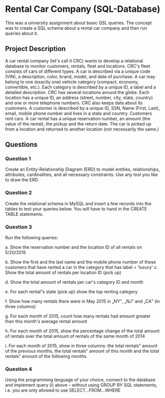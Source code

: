 # Rental Car Company (SQL-Database)
This was a university assignment about basic QSL queries. The concept was to create a SQL schema about a rental car company and then run queries about it.

## Project Description
A car rental company (let's call it CRC) wants to develop a relational database to monitor customers, rentals, fleet and locations.
CRC's fleet consists of cars of different types. A car is described via a unique code (VIN), a description, color, brand, model, and date of purchase. A car may belong to one (exactly one) vehicle category (compact, economy, convertible, etc.). Each category is described by a unique ID, a label and a detailed description. CRC has several locations around the globe. Each location has a unique ID, an address (street, number, city, state, country) and one or more telephone numbers. CRC also keeps data about its customers. A customer is described by a unique ID, SSN, Name (First, Last), email, mobile phone number and lives in a state and country. Customers rent cars. A car rental has a unique reservation number, an amount (the value of the rental), the pickup and the return date. The car is picked up from a location and returned to another location (not necessarily the same.)

## Questions

### Question 1
Create an Entity-Relationship Diagram (ERD) to model entities, relationships, attributes, cardinalities, and all necessary constraints. Use any tool you like to draw the ERD.

### Question 2
Create the relational schema in MySQL and insert a few records into the tables to test your queries below. You will have to hand in the CREATE TABLE statements.

### Question 3
Run the following queries:

a. Show the reservation number and the location ID of all rentals on 5/20/2015

b. Show the first and the last name and the mobile phone number of these customers that have rented a car in the category that has label = 'luxury'
c. Show the total amount of rentals per location ID (pick up)

d. Show the total amount of rentals per car's category ID and month

e. For each rental‟s state (pick up) show the top renting category

f. Show how many rentals there were in May 2015 in „NY‟, „NJ‟ and „CA‟ (in three columns)

g. For each month of 2015, count how many rentals had amount greater than this month's average rental amount

h. For each month of 2015, show the percentage change of the total amount of rentals over the total amount of rentals of the same month of 2014

i. For each month of 2015, show in three columns: the total rentals‟ amount of the previous months, the total rentals‟ amount of this month and the total rentals‟ amount of the following months

### Question 4
Using the programming language of your choice, connect to the database and implement query (i) above – without using GROUP BY SQL statements, i.e. you are only allowed to use SELECT…FROM…WHERE
